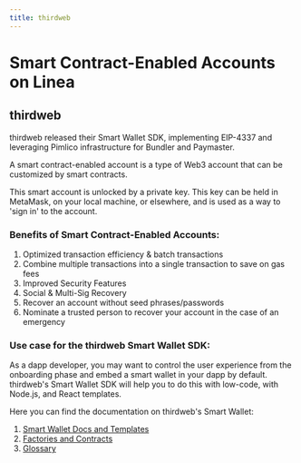 ```yaml
---
title: thirdweb
---
```


# Smart Contract-Enabled Accounts on Linea

## thirdweb

thirdweb released their Smart Wallet SDK, implementing EIP-4337 and leveraging Pimlico infrastructure for Bundler and Paymaster.

A smart contract-enabled account is a type of Web3 account that can be customized by smart contracts.

This smart account is unlocked by a private key. This key can be held in MetaMask, on your local machine, or elsewhere, and is used as a way to 'sign in' to the account.

### Benefits of Smart Contract-Enabled Accounts:

1. Optimized transaction efficiency & batch transactions
2. Combine multiple transactions into a single transaction to save on gas fees
3. Improved Security Features
4. Social & Multi-Sig Recovery
5. Recover an account without seed phrases/passwords
6. Nominate a trusted person to recover your account in the case of an emergency

### Use case for the thirdweb Smart Wallet SDK:

As a dapp developer, you may want to control the user experience from the onboarding phase and embed a smart wallet in your dapp by default. thirdweb's Smart Wallet SDK will help you to do this with low-code, with Node.js, and React templates.

Here you can find the documentation on thirdweb's Smart Wallet:

1. [Smart Wallet Docs and Templates](https://portal.thirdweb.com/wallet/smart-wallet)
1. [Factories and Contracts](https://thirdweb.com/explore/smart-wallet)
1. [Glossary](https://portal.thirdweb.com/glossary/smart-wallet)
